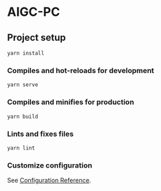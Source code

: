 # AIGC-PC

## Project setup
```
yarn install
```

### Compiles and hot-reloads for development 
```
yarn serve
```

### Compiles and minifies for production
```
yarn build
```

### Lints and fixes files
```
yarn lint
```

### Customize configuration
See [Configuration Reference](https://cli.vuejs.org/config/).
